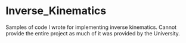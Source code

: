 # Inverse_Kinematics
Samples of code I wrote for implementing inverse kinematics. Cannot provide the entire project as much of it was provided by the University.
